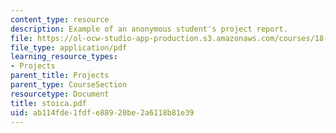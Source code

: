 ```yaml
---
content_type: resource
description: Example of an anonymous student's project report.
file: https://ol-ocw-studio-app-production.s3.amazonaws.com/courses/18-704-seminar-in-algebra-and-number-theory-rational-points-on-elliptic-curves-fall-2004/ab114fde1fdfe88920be2a6118b81e39_stoica.pdf
file_type: application/pdf
learning_resource_types:
- Projects
parent_title: Projects
parent_type: CourseSection
resourcetype: Document
title: stoica.pdf
uid: ab114fde-1fdf-e889-20be-2a6118b81e39
---
```

